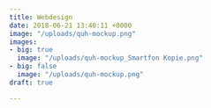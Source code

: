 ```yaml
---
title: Webdesign
date: 2018-06-21 13:40:11 +0000
image: "/uploads/quh-mockup.png"
images:
- big: true
  image: "/uploads/quh-mockup_Smartfon Kopie.png"
- big: false
  image: "/uploads/quh-mockup.png"
draft: true

---
```

